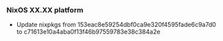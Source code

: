 
### NixOS XX.XX platform

- Update nixpkgs from 153eac8e59254dbf0ca9e320f4595fade6c9a7d0 to c71613e10a4aba0f13f46b97559783e38c384a2e
